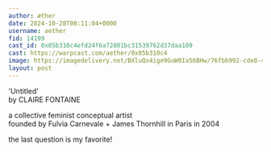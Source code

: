 ```yaml
---
author: æther
date: 2024-10-28T08:11:04+0000
username: aether
fid: 14199
cast_id: 0x05b310c4efd24f6a72801bc31539762d37daa109
cast: https://warpcast.com/aether/0x05b310c4
image: https://imagedelivery.net/BXluQx4ige9GuW0Ia56BHw/76fbb992-cde8-4f83-abe1-189dd65e2d00/original
layout: post
---
```

'Untitled'  
by CLAIRE FONTAINE   
  
a collective feminist conceptual artist   
founded by Fulvia Carnevale + James Thornhill in Paris in 2004   
  
the last question is my favorite!  

<img src='https://imagedelivery.net/BXluQx4ige9GuW0Ia56BHw/76fbb992-cde8-4f83-abe1-189dd65e2d00/original' alt='' referrerpolicy='no-referrer'/>